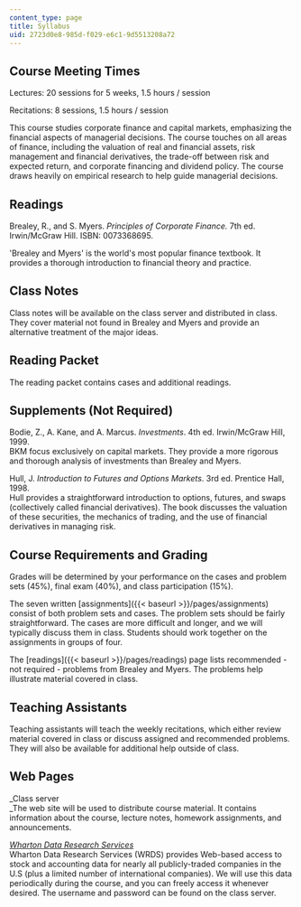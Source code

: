 ```yaml
---
content_type: page
title: Syllabus
uid: 2723d0e8-985d-f029-e6c1-9d5513208a72
---
```


Course Meeting Times
--------------------

Lectures: 20 sessions for 5 weeks, 1.5 hours / session

Recitations: 8 sessions, 1.5 hours / session

This course studies corporate finance and capital markets, emphasizing the financial aspects of managerial decisions. The course touches on all areas of finance, including the valuation of real and financial assets, risk management and financial derivatives, the trade-off between risk and expected return, and corporate financing and dividend policy. The course draws heavily on empirical research to help guide managerial decisions.

Readings
--------

Brealey, R., and S. Myers. _Principles of Corporate Finance._ 7th ed. Irwin/McGraw Hill. ISBN: 0073368695.

'Brealey and Myers' is the world's most popular finance textbook. It provides a thorough introduction to financial theory and practice.

Class Notes
-----------

Class notes will be available on the class server and distributed in class. They cover material not found in Brealey and Myers and provide an alternative treatment of the major ideas.

Reading Packet
--------------

The reading packet contains cases and additional readings.

Supplements (Not Required)
--------------------------

Bodie, Z., A. Kane, and A. Marcus. _Investments_. 4th ed. Irwin/McGraw Hill, 1999.  
BKM focus exclusively on capital markets. They provide a more rigorous and thorough analysis of investments than Brealey and Myers.

Hull, J. _Introduction to Futures and Options Markets_. 3rd ed. Prentice Hall, 1998.  
Hull provides a straightforward introduction to options, futures, and swaps (collectively called financial derivatives). The book discusses the valuation of these securities, the mechanics of trading, and the use of financial derivatives in managing risk.

Course Requirements and Grading
-------------------------------

Grades will be determined by your performance on the cases and problem sets (45%), final exam (40%), and class participation (15%).

The seven written [assignments]({{< baseurl >}}/pages/assignments) consist of both problem sets and cases. The problem sets should be fairly straightforward. The cases are more difficult and longer, and we will typically discuss them in class. Students should work together on the assignments in groups of four.

The [readings]({{< baseurl >}}/pages/readings) page lists recommended - not required - problems from Brealey and Myers. The problems help illustrate material covered in class.

Teaching Assistants
-------------------

Teaching assistants will teach the weekly recitations, which either review material covered in class or discuss assigned and recommended problems. They will also be available for additional help outside of class.

Web Pages
---------

_Class server  
_The web site will be used to distribute course material. It contains information about the course, lecture notes, homework assignments, and announcements.

[_Wharton Data Research Services_](http://wrds.wharton.upenn.edu)  
Wharton Data Research Services (WRDS) provides Web-based access to stock and accounting data for nearly all publicly-traded companies in the U.S (plus a limited number of international companies). We will use this data periodically during the course, and you can freely access it whenever desired. The username and password can be found on the class server.